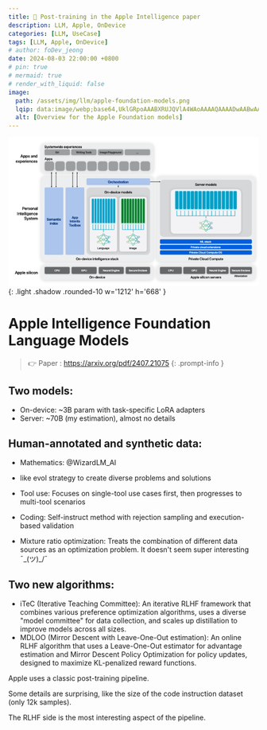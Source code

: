 ```yaml
---
title: 🍎 Post-training in the Apple Intelligence paper
description: LLM, Apple, OnDevice
categories: [LLM, UseCase]
tags: [LLM, Apple, OnDevice]
# author: foDev_jeong
date: 2024-08-03 22:00:00 +0800
# pin: true
# mermaid: true
# render_with_liquid: false
image:
  path: /assets/img/llm/apple-foundation-models.png
  lqip: data:image/webp;base64,UklGRpoAAABXRUJQVlA4WAoAAAAQAAAADwAABwAAQUxQSDIAAAARL0AmbZurmr57yyIiqE8oiG0bejIYEQTgqiDA9vqnsUSI6H+oAERp2HZ65qP/VIAWAFZQOCBCAAAA8AEAnQEqEAAIAAVAfCWkAALp8sF8rgRgAP7o9FDvMCkMde9PK7euH5M1m6VWoDXf2FkP3BqV0ZYbO6NA/VFIAAAA
  alt: [Overview for the Apple Foundation models]
---
```


![ Architecture of Apple Intelligence with adapters for the language on-device and server models ](/assets/img/llm/architecture-of-apple-intelligence.png){: .light .shadow .rounded-10 w='1212' h='668' }

# Apple Intelligence Foundation Language Models

> 👉 Paper : <https://arxiv.org/pdf/2407.21075>
{: .prompt-info }

## Two models:
 - On-device: ~3B param with task-specific LoRA adapters
 - Server: ~70B (my estimation), almost no details

## Human-annotated and synthetic data:
 - Mathematics: @WizardLM_AI
- like evol strategy to create diverse problems and solutions
 - Tool use: Focuses on single-tool use cases first, then progresses to multi-tool scenarios
 - Coding: Self-instruct method with rejection sampling and execution-based validation

- Mixture ratio optimization: Treats the combination of different data sources as an optimization problem. It doesn't seem super interesting ¯\_(ツ)_/¯

## Two new algorithms:
 - iTeC (Iterative Teaching Committee): An iterative RLHF framework that combines various preference optimization algorithms, uses a diverse "model committee" for data collection, and scales up distillation to improve models across all sizes.
 - MDLOO (Mirror Descent with Leave-One-Out estimation): An online RLHF algorithm that uses a Leave-One-Out estimator for advantage estimation and Mirror Descent Policy Optimization for policy updates, designed to maximize KL-penalized reward functions.

Apple uses a classic post-training pipeline. 

Some details are surprising, like the size of the code instruction dataset (only 12k samples). 

The RLHF side is the most interesting aspect of the pipeline.


